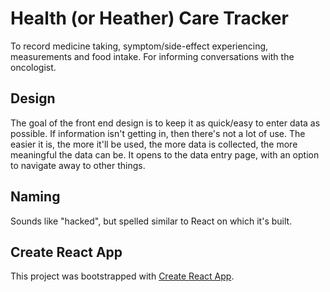 # Health (or Heather) Care Tracker

To record medicine taking, symptom/side-effect experiencing, measurements and food intake.
For informing conversations with the oncologist.

## Design

The goal of the front end design is to keep it as quick/easy to enter data as possible. If information isn't getting in, then there's not a lot of use. The easier it is, the more it'll be used, the more data is collected, the more meaningful the data can be.
It opens to the data entry page, with an option to navigate away to other things.

## Naming

Sounds like "hacked", but spelled similar to React on which it's built.

## Create React App

This project was bootstrapped with [Create React App](https://github.com/facebook/create-react-app).
